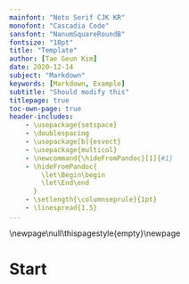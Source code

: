 ```yaml
---
mainfont: "Noto Serif CJK KR"
monofont: "Cascadia Code"
sansfont: "NanumSquareRoundB"
fontsize: "10pt"
title: "Template"
author: [Tae Geun Kim]
date: 2020-12-14
subject: "Markdown"
keywords: [Markdown, Example]
subtitle: "Should modify this"
titlepage: true
toc-own-page: true
header-includes:
    - \usepackage{setspace}
    - \doublespacing
    - \usepackage[b]{esvect}
    - \usepackage{multicol}
    - \newcommand{\hideFromPandoc}[1]{#1}
    - \hideFromPandoc{
        \let\Begin\begin
        \let\End\end
      }
    - \setlength{\columnseprule}{1pt}
    - \linespread{1.5}
...
```


\newpage\null\thispagestyle{empty}\newpage

# Start

